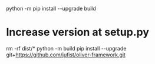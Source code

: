 python -m pip install --upgrade build

# Increase version at setup.py

rm -rf dist/\* python -m build pip install --upgrade git+https://github.com/jufist/oliver-framework.git
